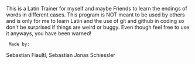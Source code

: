 This is a Latin Trainer for myself and maybe Friends to learn the endings of words in different cases.
This program is NOT meant to be used by others and is only for me to learn Latin and the use of git and github in coding so don't be surprised if things are weird or buggy. Even though feel free to use it anyways, you have been warned!

     Made by:
Sebastian Fiaultl, 
Sebastian Jonas Schiessler